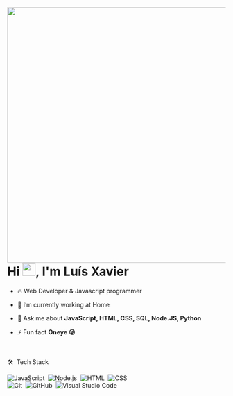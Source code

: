 <img align="right" height="590em" src="https://raw.githubusercontent.com/gist/xaviluisxavier/c92af58e649b04959d2485f3533b6548/raw/229256b0331c03265614b33e7136419fcf2ecf4c/githubcard.svg"/>
<h1 align="left">Hi <img src="https://raw.githubusercontent.com/kaueMarques/kaueMarques/master/hi.gif" height="30px">, I'm Luís Xavier</h1>



- 🔥  Web Developer & Javascript programmer

- 🔭 I’m currently working at Home

- 💬 Ask me about **JavaScript, HTML, CSS, SQL, Node.JS, Python**

- ⚡ Fun fact **Oneye 😜**

<br>

 🛠 &nbsp;Tech Stack

![JavaScript](https://img.shields.io/badge/-JavaScript-05122A?style=flat&logo=javascript)&nbsp;
![Node.js](https://img.shields.io/badge/-Node.js-05122A?style=flat&logo=node.js)&nbsp;
![HTML](https://img.shields.io/badge/-HTML-05122A?style=flat&logo=HTML5)&nbsp;
![CSS](https://img.shields.io/badge/-CSS-05122A?style=flat&logo=CSS3&logoColor=1572B6)&nbsp;
<br>
![Git](https://img.shields.io/badge/-Git-05122A?style=flat&logo=git)&nbsp;
![GitHub](https://img.shields.io/badge/-GitHub-05122A?style=flat&logo=github)&nbsp;
![Visual Studio Code](https://img.shields.io/badge/-Visual%20Studio%20Code-05122A?style=flat&logo=visual-studio-code&logoColor=007ACC)&nbsp;


<br><br>
